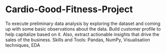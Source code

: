 # Cardio-Good-Fitness-Project
To execute preliminary data analysis by exploring the dataset and coming up with some basic observations about the data. Build customer profile to help capitalize based on it. Also, extract actionable insights that drive the sales of the business.  Skills and Tools:  Pandas, NumPy, Visualisation techniques, EDA
